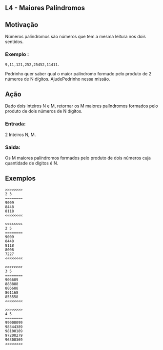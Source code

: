 ## L4 - Maiores Palíndromos

## Motivação
Números palíndromos são números que tem a mesma leitura nos dois sentidos.

### Exemplo :
```
9,11,121,252,25452,11411.
```

Pedrinho quer saber qual o maior palíndromo formado pelo produto de 2 números de N dígitos. AjudePedrinho nessa missão.

## Ação
Dado dois inteiros N e M, retornar os M maiores palíndromos formados pelo produto de dois números de N dígitos.

### Entrada:
2 Inteiros N, M.

### Saida:
Os M maiores palíndromos formados pelo produto de dois números cuja quantidade de dígitos é N.

## Exemplos
```
>>>>>>>>
2 3
========
9009
8448
8118
<<<<<<<<

>>>>>>>>
2 5
========
9009
8448
8118
8008
7227
<<<<<<<<

>>>>>>>>
3 5
========
906609
888888
886688
861168
855558
<<<<<<<<

>>>>>>>>
4 5
========
99000099
98344389
98100189
97200279
96300369
<<<<<<<<

```